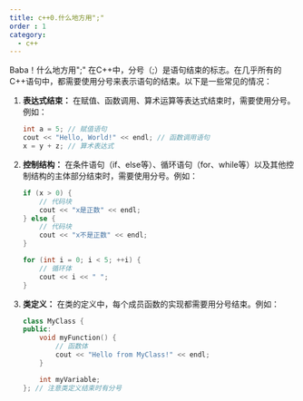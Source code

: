 ```yaml
---
title: c++0.什么地方用";"
order : 1
category:
  - c++
---
```

<ChatMessage avatar="../../../assets/emoji/blzt.png" :avatarWidth="40">
Baba！什么地方用";"
</ChatMessage>

<ChatMessage avatar="../../../assets/emoji/bqb (2).png" :avatarWidth="40">
在C++中，分号（;）是语句结束的标志。在几乎所有的C++语句中，都需要使用分号来表示语句的结束。以下是一些常见的情况：
</ChatMessage>


1. **表达式结束：** 在赋值、函数调用、算术运算等表达式结束时，需要使用分号。例如：
   ```cpp
   int a = 5; // 赋值语句
   cout << "Hello, World!" << endl; // 函数调用语句
   x = y + z; // 算术表达式
   ```

2. **控制结构：** 在条件语句（if、else等）、循环语句（for、while等）以及其他控制结构的主体部分结束时，需要使用分号。例如：
   ```cpp
   if (x > 0) {
       // 代码块
       cout << "x是正数" << endl;
   } else {
       // 代码块
       cout << "x不是正数" << endl;
   }

   for (int i = 0; i < 5; ++i) {
       // 循环体
       cout << i << " ";
   }
   ```

3. **类定义：** 在类的定义中，每个成员函数的实现都需要用分号结束。例如：
   ```cpp
   class MyClass {
   public:
       void myFunction() {
           // 函数体
           cout << "Hello from MyClass!" << endl;
       }

       int myVariable;
   }; // 注意类定义结束时有分号
   ```

